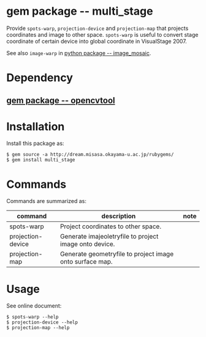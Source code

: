 # gem package -- multi_stage

Provide `spots-warp`, `projection-device` and `projection-map` that projects coordinates and image to other space.  `spots-warp` is useful to convert 
stage coordinate of certain device into global coordinate in VisualStage 2007.

See also `image-warp` in [python package -- image_mosaic](https://github.com/misasa/image_mosaic).

# Dependency

## [gem package -- opencvtool](https://gitlab.misasa.okayama-u.ac.jp/gems/opencvtool)

# Installation

Install this package as:

    $ gem source -a http://dream.misasa.okayama-u.ac.jp/rubygems/
    $ gem install multi_stage

# Commands

Commands are summarized as:

| command     | description                         | note  |
| ----------- | ----------------------------------- | ----- |
| spots-warp  | Project coordinates to other space. |       |
| projection-device  | Generate imajeoletryfile to project image onto device. |       |
| projection-map  | Generate geometryfile to project image onto surface map. |       |


# Usage

See online document:

    $ spots-warp --help
    $ projection-device --help
    $ projection-map --help
